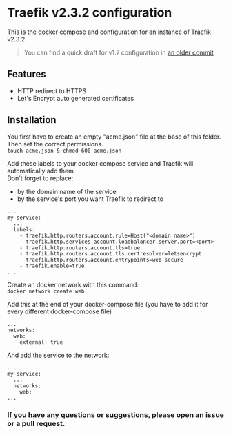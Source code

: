 # Traefik v2.3.2 configuration
This is the docker compose and configuration for an instance of Traefik v2.3.2

> You can find a quick draft for v1.7 configuration in [an older commit](https://github.com/lbarbaglia/traefik-config/tree/4f17260d657d069c485c4bffea6b3e23753f0a32)

## Features
- HTTP redirect to HTTPS
- Let's Encrypt auto generated certificates

## Installation
You first have to create an empty "acme.json" file at the base of this folder.  
Then set the correct permissions.  
`touch acme.json & chmod 600 acme.json`  

Add these labels to your docker compose service and Traefik will automatically add them  
Don't forget to replace:
- <domain name> by the domain name of the service
- <port> by the service's port you want Traefik to redirect to

```
...
my-service:
  ...
  labels:
    - traefik.http.routers.account.rule=Host("<domain name>")
    - traefik.http.services.account.loadbalancer.server.port=<port>
    - traefik.http.routers.account.tls=true
    - traefik.http.routers.account.tls.certresolver=letsencrypt
    - traefik.http.routers.account.entrypoints=web-secure
    - traefik.enable=true
...
```

Create an docker network with this command:  
`docker network create web`

Add this at the end of your docker-compose file (you have to add it for every different docker-compose file)  
```
...
networks:
  web:
    external: true
```

And add the service to the network:  
```
...
my-service:
  ...
  networks:
    web:
...
```

### If you have any questions or suggestions, please open an issue or a pull request.
